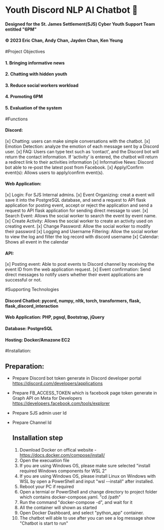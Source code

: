 # Youth Discord NLP AI Chatbot 🤖
#### Designed for the St. James Settlement(SJS) Cyber Youth Support Team entitled "6PM"
#### © 2023 Eric Chan, Andy Chan, Jayden Chan, Ken Yeung

#Project Objectives
#### 1. Bringing informative news 
#### 2. Chatting with hidden youth 
#### 3. Reduce social workers workload 
#### 4. Promoting 6PM 
#### 5.	Evaluation of the system 

#Functions
#### Discord: 
[x] Chatting: users can make simple conversations with the chatbot.
[x] Emotion Detection: analyze the emotion of each message sent by a Discord user.
[x] FAQ: Users can type text such as ‘contact’, and the Discord bot will return the contact information. If ‘activity’ is entered, the chatbot will return a redirect link to their activities information
[x] Informative News: Discord bot able to re-post the latest post from Facebook. 
[x] Apply/Confirm event(s): Allows users to apply/confirm event(s). 

#### Web Application:
[x] Login: For SJS Internal admins.
[x] Event Organizing: creat a event will save it into the PostgreSQL database, and send a request to API flask application for posting event, accept or reject the application and send a request to API flask application for sending direct message to user.
[x] Search Event: Allows the social worker to search the event by event name.
[x] Create Activity: Allows the social worker to create an activity used on creating event.
[x] Change Password: Allow the social worker to modify their password
[x] Logging and Username Filtering: Allow the social worker to view the log and filter the log record with discord username
[x] Calendar: Shows all event in the calendar
  
#### API:
[x] Posting event: Able to post events to Discord channel by receiving the event ID from the web application request.
[x] Event confirmation: Send direct messages to notify users whether their event applications are successful or not.

#Supporting Technologies
#### Discord Chatbot: pycord, numpy, nltk, torch, transformers, flask, flask_discord_interaction
#### Web Application: PHP, pgsql, Bootstrap, jQuery
#### Database: PostgreSQL
#### Hosting: Docker/Amazone EC2

#Installation:
  ## Preparation:
* Prepare Discord bot token generate in Discord developer portal https://discord.com/developers/applications
* Prepare FB_ACCESS_TOKEN which is facebook page token generate in Graph API on Meta for Developers https://developers.facebook.com/tools/explorer
* Prepare SJS admin user Id
* Prepare Channel Id

  ## Installation step
  1. Download Docker on offical website - https://docs.docker.com/compose/install/
  2. Open the execuation file
  3. If you are using Windows OS, please make sure selected "install required Windows components for WSL 2"
  4. If you are using Windows OS, please install Linux on Windows with WSL by open a PowerShell and input "wsl --install" after installed.
  5. Reboot your PC if required
  6. Open a termial or PowerShell and change directory to project folder which contains docker-compose.yaml. "cd /path"
  7. Run the command "docker-compose -d", and wait for it
  8. All the container will shown as started
  9. Open Docker Dashboard, and select "python_app" container.
  10. The chatbot will able to use after you can see a log message show "Chatbot is start to run"
